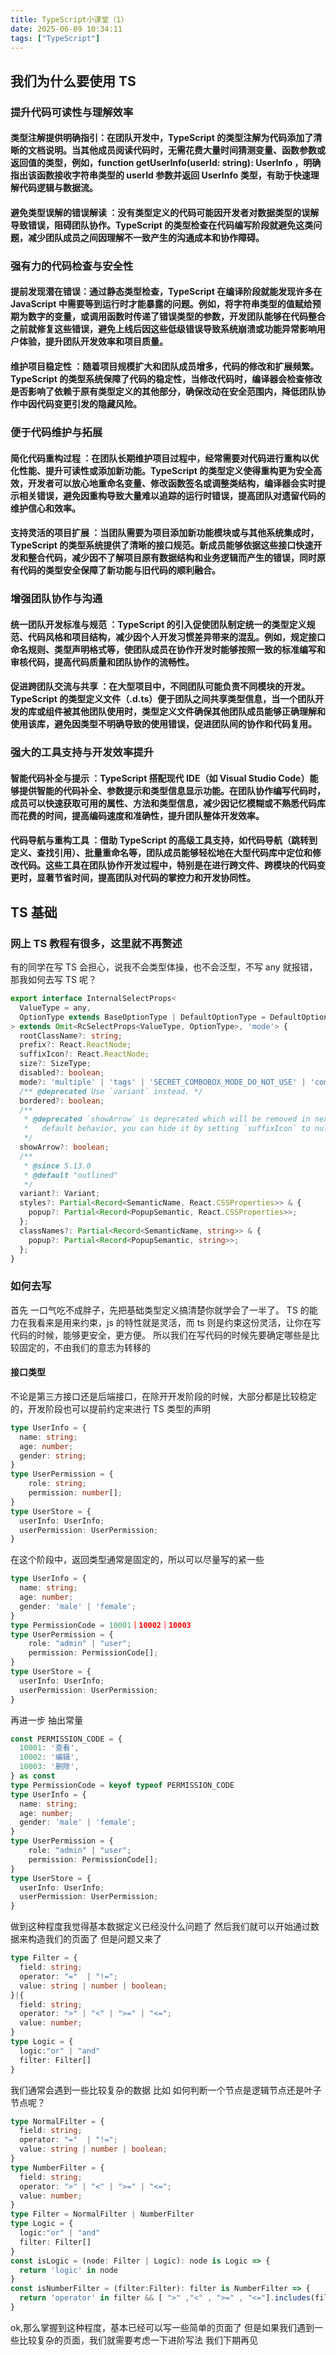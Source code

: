 ```yaml
---
title: TypeScript小课堂（1）
date: 2025-06-09 10:34:11
tags: ["TypeScript"]
---
```


## 我们为什么要使用 TS

### 提升代码可读性与理解效率

#### 类型注解提供明确指引：在团队开发中，TypeScript 的类型注解为代码添加了清晰的文档说明。当其他成员阅读代码时，无需花费大量时间猜测变量、函数参数或返回值的类型，例如，function getUserInfo(userId: string): UserInfo ，明确指出该函数接收字符串类型的 userId 参数并返回 UserInfo 类型，有助于快速理解代码逻辑与数据流。

#### 避免类型误解的错误解读 ：没有类型定义的代码可能因开发者对数据类型的误解导致错误，阻碍团队协作。TypeScript 的类型检查在代码编写阶段就避免这类问题，减少团队成员之间因理解不一致产生的沟通成本和协作障碍。

### 强有力的代码检查与安全性

#### 提前发现潜在错误：通过静态类型检查，TypeScript 在编译阶段就能发现许多在 JavaScript 中需要等到运行时才能暴露的问题。例如，将字符串类型的值赋给预期为数字的变量，或调用函数时传递了错误类型的参数，开发团队能够在代码整合之前就修复这些错误，避免上线后因这些低级错误导致系统崩溃或功能异常影响用户体验，提升团队开发效率和项目质量。

#### 维护项目稳定性 ：随着项目规模扩大和团队成员增多，代码的修改和扩展频繁。TypeScript 的类型系统保障了代码的稳定性，当修改代码时，编译器会检查修改是否影响了依赖于原有类型定义的其他部分，确保改动在安全范围内，降低团队协作中因代码变更引发的隐藏风险。

### 便于代码维护与拓展

#### 简化代码重构过程 ：在团队长期维护项目过程中，经常需要对代码进行重构以优化性能、提升可读性或添加新功能。TypeScript 的类型定义使得重构更为安全高效，开发者可以放心地重命名变量、修改函数签名或调整类结构，编译器会实时提示相关错误，避免因重构导致大量难以追踪的运行时错误，提高团队对遗留代码的维护信心和效率。

#### 支持灵活的项目扩展 ：当团队需要为项目添加新功能模块或与其他系统集成时，TypeScript 的类型系统提供了清晰的接口规范。新成员能够依据这些接口快速开发和整合代码，减少因不了解项目原有数据结构和业务逻辑而产生的错误，同时原有代码的类型安全保障了新功能与旧代码的顺利融合。

### 增强团队协作与沟通

#### 统一团队开发标准与规范 ：TypeScript 的引入促使团队制定统一的类型定义规范、代码风格和项目结构，减少因个人开发习惯差异带来的混乱。例如，规定接口命名规则、类型声明格式等，使团队成员在协作开发时能够按照一致的标准编写和审核代码，提高代码质量和团队协作的流畅性。

#### 促进跨团队交流与共享 ：在大型项目中，不同团队可能负责不同模块的开发。TypeScript 的类型定义文件（.d.ts）便于团队之间共享类型信息，当一个团队开发的库或组件被其他团队使用时，类型定义文件确保其他团队成员能够正确理解和使用该库，避免因类型不明确导致的使用错误，促进团队间的协作和代码复用。

### 强大的工具支持与开发效率提升

#### 智能代码补全与提示 ：TypeScript 搭配现代 IDE（如 Visual Studio Code）能够提供智能的代码补全、参数提示和类型信息显示功能。在团队协作编写代码时，成员可以快速获取可用的属性、方法和类型信息，减少因记忆模糊或不熟悉代码库而花费的时间，提高编码速度和准确性，提升团队整体开发效率。

#### 代码导航与重构工具 ：借助 TypeScript 的高级工具支持，如代码导航（跳转到定义、查找引用）、批量重命名等，团队成员能够轻松地在大型代码库中定位和修改代码。这些工具在团队协作开发过程中，特别是在进行跨文件、跨模块的代码变更时，显著节省时间，提高团队对代码的掌控力和开发协同性。

## TS 基础

### 网上 TS 教程有很多，这里就不再赘述

有的同学在写 TS 会担心，说我不会类型体操，也不会泛型，不写 any 就报错，那我如何去写 TS 呢？

```TypeScript
export interface InternalSelectProps<
  ValueType = any,
  OptionType extends BaseOptionType | DefaultOptionType = DefaultOptionType,
> extends Omit<RcSelectProps<ValueType, OptionType>, 'mode'> {
  rootClassName?: string;
  prefix?: React.ReactNode;
  suffixIcon?: React.ReactNode;
  size?: SizeType;
  disabled?: boolean;
  mode?: 'multiple' | 'tags' | 'SECRET_COMBOBOX_MODE_DO_NOT_USE' | 'combobox';
  /** @deprecated Use `variant` instead. */
  bordered?: boolean;
  /**
   * @deprecated `showArrow` is deprecated which will be removed in next major version. It will be a
   *   default behavior, you can hide it by setting `suffixIcon` to null.
   */
  showArrow?: boolean;
  /**
   * @since 5.13.0
   * @default "outlined"
   */
  variant?: Variant;
  styles?: Partial<Record<SemanticName, React.CSSProperties>> & {
    popup?: Partial<Record<PopupSemantic, React.CSSProperties>>;
  };
  classNames?: Partial<Record<SemanticName, string>> & {
    popup?: Partial<Record<PopupSemantic, string>>;
  };
}
```

### 如何去写

首先 一口气吃不成胖子，先把基础类型定义搞清楚你就学会了一半了。
TS 的能力在我看来是用来约束，js 的特性就是灵活，而 ts 则是约束这份灵活，让你在写代码的时候，能够更安全，更方便。
所以我们在写代码的时候先要确定哪些是比较固定的，不由我们的意志为转移的

#### 接口类型

不论是第三方接口还是后端接口，在除开开发阶段的时候，大部分都是比较稳定的，开发阶段也可以提前约定来进行 TS 类型的声明

```TypeScript
type UserInfo = {
  name: string;
  age: number;
  gender: string;
}
type UserPermission = {
    role: string;
    permission: number[];
}
type UserStore = {
  userInfo: UserInfo;
  userPermission: UserPermission;
}
```

在这个阶段中，返回类型通常是固定的，所以可以尽量写的紧一些

```TypeScript
type UserInfo = {
  name: string;
  age: number;
  gender: 'male' | 'female';
}
type PermissionCode = 10001｜10002｜10003
type UserPermission = {
    role: "admin" | "user";
    permission: PermissionCode[];
}
type UserStore = {
  userInfo: UserInfo;
  userPermission: UserPermission;
}
```

再进一步 抽出常量

```TypeScript
const PERMISSION_CODE = {
  10001: '查看',
  10002: '编辑',
  10003: '删除',
} as const
type PermissionCode = keyof typeof PERMISSION_CODE
type UserInfo = {
  name: string;
  age: number;
  gender: 'male' | 'female';
}
type UserPermission = {
    role: "admin" | "user";
    permission: PermissionCode[];
}
type UserStore = {
  userInfo: UserInfo;
  userPermission: UserPermission;
}
```

做到这种程度我觉得基本数据定义已经没什么问题了
然后我们就可以开始通过数据来构造我们的页面了
但是问题又来了

```TypeScript
type Filter = {
  field: string;
  operator: "="  | "!=";
  value: string | number | boolean;
}|{
  field: string;
  operator: ">" | "<" | ">=" | "<=";
  value: number;
}
type Logic = {
  logic:"or" | "and"
  filter: Filter[]
}
```

我们通常会遇到一些比较复杂的数据
比如 如何判断一个节点是逻辑节点还是叶子节点呢？

```TypeScript
type NormalFilter = {
  field: string;
  operator: "="  | "!=";
  value: string | number | boolean;
}
type NumberFilter = {
  field: string;
  operator: ">" | "<" | ">=" | "<=";
  value: number;
}
type Filter = NormalFilter | NumberFilter
type Logic = {
  logic:"or" | "and"
  filter: Filter[]
}
const isLogic = (node: Filter | Logic): node is Logic => {
  return 'logic' in node
}
const isNumberFilter = (filter:Filter): filter is NumberFilter => {
  return 'operator' in filter && [ ">" ,"<" , ">=" , "<="].includes(filter.operator)
}
```

ok,那么掌握到这种程度，基本已经可以写一些简单的页面了
但是如果我们遇到一些比较复杂的页面，我们就需要考虑一下进阶写法
我们下期再见
